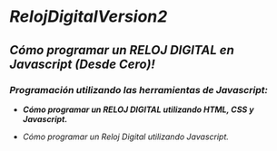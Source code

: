 # **_RelojDigitalVersion2_**

## **_Cómo programar un RELOJ DIGITAL en Javascript (Desde Cero)!_**

### **_Programación utilizando las herramientas de Javascript:_**

- **_Cómo programar un RELOJ DIGITAL utilizando HTML, CSS y Javascript._**
  
- _Cómo programar un Reloj Digital utilizando Javascript._
